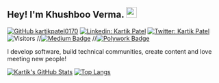 ## Hey! I'm Khushboo Verma. <img src="https://media.giphy.com/media/hvRJCLFzcasrR4ia7z/giphy.gif" width="25px">

[![GitHub kartikpatel0170](https://img.shields.io/github/followers/kartikpatel0179?label=follow&style=social)](https://github.com/kartikpatel0170)
[![Linkedin: Kartik Patel](https://img.shields.io/badge/-Kartik%Patel-blue?style=flat-square&logo=Linkedin&logoColor=white&link=https://www.linkedin.com/in/kartikpatel0170/)](https://www.linkedin.com/in/kartikpatel0170/)
[![Twitter: Kartik Patel](https://img.shields.io/twitter/follow/kartikpatel0170?style=social)](https://twitter.com/kartikpatel0170)
![Visitors](https://visitor-badge.glitch.me/badge?page_id=kartikpatel0170&left_color=gray&right_color=blue)
//[![Medium Badge](https://img.shields.io/badge/-@Khushboo%20Verma-black?style=flat-square&labelColor=000000&logo=Medium&link=https://medium.com/@khushboo-verma)](https://medium.com/@khushboo-verma)
//[![Polywork Badge](https://img.shields.io/badge/-khushbooverma-orange?style=flat-square&logo=polywork&logoColor=black&link=http://polywork.com/khushbooverma)](http://polywork.com/khushbooverma)
  
I develop software, build technical communities, create content and love meeting new people!


[![Kartik's GitHub Stats](https://github-readme-stats.vercel.app/api?username=kartikpatel0170&hide=issues&count_private=true&show_icons=true&theme=calm)](https://github.com/kartikpatel0170/github-readme-stats)
[![Top Langs](https://github-readme-stats.vercel.app/api/top-langs/?username=kartikpatel0170&layout=compact&theme=calm)](https://github.com/kartikpatel0170/github-readme-stats)




<!--
**vermakhushboo/vermakhushboo** is a ✨ _special_ ✨ repository because its `README.md` (this file) appears on your GitHub profile.

Here are some ideas to get you started:

- 🔭 I’m currently working on ...
- 🌱 I’m currently learning ...
- 👯 I’m looking to collaborate on ...
- 🤔 I’m looking for help with ...
- 💬 Ask me about ...
- 📫 How to reach me: ...
- 😄 Pronouns: ...
- ⚡ Fun fact: ...
-->
